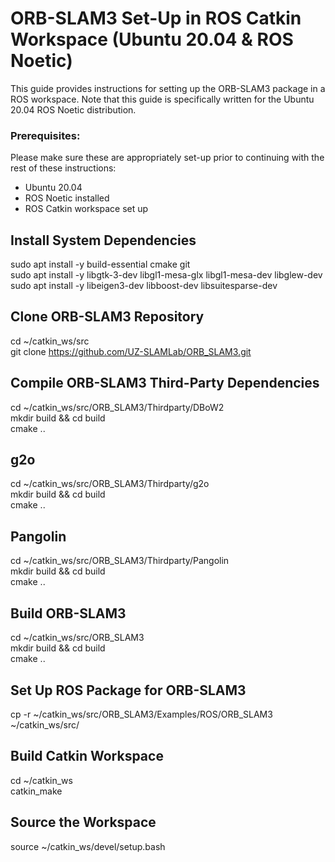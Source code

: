 # ORB-SLAM3 Set-Up in ROS Catkin Workspace (Ubuntu 20.04 & ROS Noetic)

This guide provides instructions for setting up the ORB-SLAM3 package in a ROS workspace. Note that this guide is specifically written for the Ubuntu 20.04 ROS Noetic distribution. 

### Prerequisites:
Please make sure these are appropriately set-up prior to continuing with the rest of these instructions: 
- Ubuntu 20.04
- ROS Noetic installed
- ROS Catkin workspace set up

## Install System Dependencies
sudo apt install -y build-essential cmake git \
sudo apt install -y libgtk-3-dev libgl1-mesa-glx libgl1-mesa-dev libglew-dev \
sudo apt install -y libeigen3-dev libboost-dev libsuitesparse-dev

## Clone ORB-SLAM3 Repository
cd ~/catkin_ws/src \
git clone https://github.com/UZ-SLAMLab/ORB_SLAM3.git 

## Compile ORB-SLAM3 Third-Party Dependencies
cd ~/catkin_ws/src/ORB_SLAM3/Thirdparty/DBoW2 \
mkdir build && cd build \
cmake ..

## g2o
cd ~/catkin_ws/src/ORB_SLAM3/Thirdparty/g2o \
mkdir build && cd build \
cmake ..

## Pangolin
cd ~/catkin_ws/src/ORB_SLAM3/Thirdparty/Pangolin \
mkdir build && cd build \
cmake ..

## Build ORB-SLAM3
cd ~/catkin_ws/src/ORB_SLAM3 \
mkdir build && cd build \
cmake ..

## Set Up ROS Package for ORB-SLAM3
cp -r ~/catkin_ws/src/ORB_SLAM3/Examples/ROS/ORB_SLAM3 ~/catkin_ws/src/

## Build Catkin Workspace
cd ~/catkin_ws \
catkin_make

## Source the Workspace
source ~/catkin_ws/devel/setup.bash
